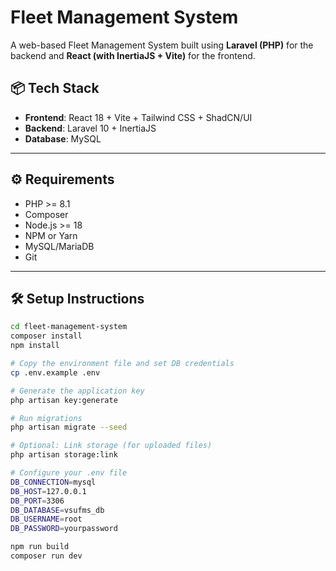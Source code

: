 # Fleet Management System

A web-based Fleet Management System built using **Laravel (PHP)** for the backend and **React (with InertiaJS + Vite)** for the frontend.

## 📦 Tech Stack

- **Frontend**: React 18 + Vite + Tailwind CSS + ShadCN/UI
- **Backend**: Laravel 10 + InertiaJS
- **Database**: MySQL

---

## ⚙️ Requirements

- PHP >= 8.1
- Composer
- Node.js >= 18
- NPM or Yarn
- MySQL/MariaDB
- Git

---

## 🛠️ Setup Instructions

```bash
cd fleet-management-system
composer install
npm install

# Copy the environment file and set DB credentials
cp .env.example .env

# Generate the application key
php artisan key:generate

# Run migrations
php artisan migrate --seed

# Optional: Link storage (for uploaded files)
php artisan storage:link

# Configure your .env file
DB_CONNECTION=mysql
DB_HOST=127.0.0.1
DB_PORT=3306
DB_DATABASE=vsufms_db
DB_USERNAME=root
DB_PASSWORD=yourpassword

npm run build
composer run dev
```
